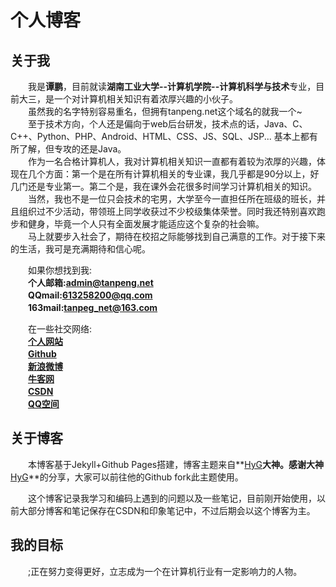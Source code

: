 # 个人博客
## 关于我
　　我是**谭鹏**，目前就读**湖南工业大学--计算机学院--计算机科学与技术**专业，目前大三，是一个对计算机相关知识有着浓厚兴趣的小伙子。  
　　虽然我的名字特别容易重名，但拥有tanpeng.net这个域名的就我一个~  
　　至于技术方向，个人还是偏向于web后台研发，技术点的话，Java、C、C++、Python、PHP、Android、HTML、CSS、JS、SQL、JSP... 基本上都有所了解，但专攻的还是Java。  
　　作为一名合格计算机人，我对计算机相关知识一直都有着较为浓厚的兴趣，体现在几个方面：第一个是在所有计算机相关的专业课，我几乎都是90分以上，好几门还是专业第一。第二个是，我在课外会花很多时间学习计算机相关的知识。  
　　当然，我也不是一位只会技术的宅男，大学至今一直担任所在班级的班长，并且组织过不少活动，带领班上同学收获过不少校级集体荣誉。同时我还特别喜欢跑步和健身，毕竟一个人只有全面发展才能适应这个复杂的社会嘛。  
　　马上就要步入社会了，期待在校招之际能够找到自己满意的工作。对于接下来的生活，我可是充满期待和信心呢。

　　如果你想找到我:<br>
　　**个人邮箱:<admin@tanpeng.net>**<br>
　　**QQmail:<613258200@qq.com>**<br>
　　**163mail:<tanpeg_net@163.com>**<br>

　　在一些社交网络:<br>
　　**[个人网站](http://www.tanpeng.net)**<br>
　　**[Github](https://github.com/enterprising)**<br>
　　**[新浪微博](http://weibo.com/enterprising)**<br>
　　**[牛客网](https://www.nowcoder.com/profile/3111850)**<br>
　　**[CSDN](http://blog.csdn.net/qq_27687701)**<br>
　　**[QQ空间](https://user.qzone.qq.com/613258200)**<br>


## 关于博客
　　本博客基于Jekyll+Github Pages搭建，博客主题来自**[HyG](https://github.com/Gaohaoyang)**大神。感谢大神**[HyG](https://github.com/Gaohaoyang)**的分享，大家可以前往他的Github fork此主题使用。

　　这个博客记录我学习和编码上遇到的问题以及一些笔记，目前刚开始使用，以前大部分博客和笔记保存在CSDN和印象笔记中，不过后期会以这个博客为主。
  
## 我的目标
　　;正在努力变得更好，立志成为一个在计算机行业有一定影响力的人物。
